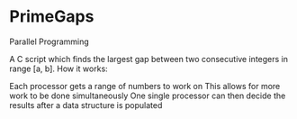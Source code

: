 # PrimeGaps
Parallel Programming

A C script which finds the largest gap between two consecutive integers in range [a, b].
How it works:

Each processor gets a range of numbers to work on
This allows for more work to be done simultaneously
One single processor can then decide the results after a data structure is populated
